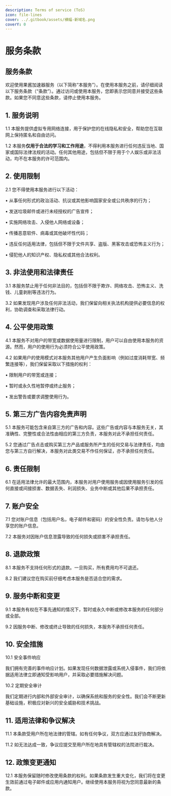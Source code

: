 ```yaml
---
description: Terms of service (ToS)
icon: file-lines
cover: ../.gitbook/assets/横幅-新域名.png
coverY: 0
---
```


# 服务条款

## 服务条款

欢迎使用果酱加速器服务（以下简称“本服务”）。在使用本服务之前，请仔细阅读以下服务条款（“条款”）。通过访问或使用本服务，您即表示您同意并接受这些条款。如果您不同意这些条款，请停止使用本服务。

## 1. 服务说明 <a href="#id-1__3" id="id-1__3"></a>

1.1 本服务提供虚拟专用网络连接，用于保护您的在线隐私和安全，帮助您在互联网上保持匿名和自由访问。

1.2 本服务**仅用于合法的学习和工作用途**，不得利用本服务进行任何违反当地、国家或国际法律法规的活动。任何其他用途，包括但不限于用于个人娱乐或非法活动，均不在本服务的许可范围内。

## 2. 使用限制 <a href="#id-2__8" id="id-2__8"></a>

2.1 您不得使用本服务进行以下活动：

• 从事任何形式的政治活动、抗议或其他影响国家安全或公共秩序的行为；

• 发送垃圾邮件或进行未经授权的广告宣传；

• 实施网络攻击、入侵他人网络或设备；

• 传播恶意软件、病毒或其他破坏性代码；

• 违反任何适用法律，包括但不限于文件共享、盗版、黑客攻击或恐怖主义行为；

• 侵犯他人的知识产权、隐私权或其他合法权利。

## 3. 非法使用和法律责任 <a href="#id-3__23" id="id-3__23"></a>

3.1 本服务禁止用于任何非法目的，包括但不限于欺诈、网络攻击、恐怖主义、洗钱、儿童剥削等违法行为。

3.2 如果发现用户涉及任何非法活动，我们保留向相关执法机构提供必要信息的权利，协助调查和采取法律行动。

## 4. 公平使用政策 <a href="#id-4__28" id="id-4__28"></a>

4.1 本服务不对用户的带宽或数据使用量进行限制，用户可以自由使用本服务的资源。然而，用户的使用行为必须符合公平使用政策。

4.2 如果用户的使用模式对本服务其他用户产生负面影响（例如过度消耗带宽、频繁连接等），我们保留采取以下措施的权利：

• 限制用户的带宽或连接；

• 暂时或永久性地暂停或终止服务；

• 发出警告或要求调整使用行为。

## 5. 第三方广告内容免责声明 <a href="#id-5__39" id="id-5__39"></a>

5.1 本服务可能包含来自第三方的广告和内容。这些广告或内容与本服务无关，其准确性、完整性或合法性由相应的第三方负责，本服务对此不承担任何责任。

5.2 您通过广告点击或购买第三方产品或服务所产生的任何交易与法律责任，均由您与第三方自行解决，本服务对此类交易不作任何保证，亦不承担任何责任。

## 6. 责任限制 <a href="#id-6__44" id="id-6__44"></a>

6.1 在适用法律允许的最大范围内，本服务对用户使用服务或因使用服务引发的任何直接或间接损害、数据丢失、利润损失、业务中断或其他后果不承担责任。

## 7. 账户安全 <a href="#id-7__47" id="id-7__47"></a>

7.1 您对账户信息（包括用户名，电子邮件和密码）的安全性负责。请勿与他人分享您的账户信息。

7.2 本服务对因账户信息泄露导致的任何损失或损害不承担责任。

## 8. 退款政策 <a href="#id-8__52" id="id-8__52"></a>

8.1 本服务不支持任何形式的退款。一旦购买，所有费用均不可退还。

8.2 我们建议您在购买前仔细考虑本服务是否适合您的需求。

## 9. 服务中断和变更 <a href="#id-9__57" id="id-9__57"></a>

9.1 本服务有权在不事先通知的情况下，暂时或永久中断或修改本服务的任何部分或全部。

9.2 因服务中断、修改或终止导致的任何损失，本服务不承担任何责任。

## 10. 安全措施 <a href="#id-10__62" id="id-10__62"></a>

10.1 安全事件响应

我们拥有完善的事件响应计划。如果发现任何数据泄露或系统入侵事件，我们将依据适用法律立即通知受影响用户，并采取必要措施解决问题。

10.2 定期安全审计

我们定期进行内部和外部安全审计，以确保系统和服务的安全性。我们会不断更新基础设施，积极应对新兴的安全威胁和技术挑战。

## 11. 适用法律和争议解决 <a href="#id-11__71" id="id-11__71"></a>

11.1 本条款受用户所在地法律的管辖。如有任何争议，双方应通过友好协商解决。

11.2 如无法达成一致，争议应提交至用户所在地具有管辖权的法院进行裁决。

## 12. 政策变更通知 <a href="#id-12__76" id="id-12__76"></a>

12.1 本服务保留随时修改使用条款的权利。如果条款发生重大变化，我们将在变更生效前通过电子邮件或应用内通知用户。继续使用本服务将视为您同意最新的条款。
